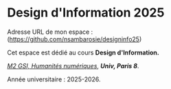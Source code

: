 # Design d'Information 2025

Adresse URL de mon espace : (https://github.com/nsambarosie/designinfo25)

Cet espace est dédié au cours **Design d'Information.**

*[M2 GSI, Humanités numériques](https://humanites-numeriques.univ-paris8.fr/-Master-GSI-)*, ***Univ, Paris 8***.

Année universitaire : 2025-2026.
